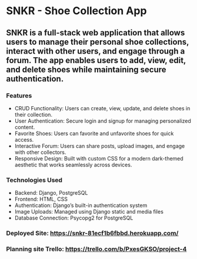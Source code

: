 # SNKR - Shoe Collection App
## SNKR is a full-stack web application that allows users to manage their personal shoe collections, interact with other users, and engage through a forum. The app enables users to add, view, edit, and delete shoes while maintaining secure authentication.
### Features
* CRUD Functionality: Users can create, view, update, and delete shoes in their collection.
* User Authentication: Secure login and signup for managing personalized content.
* Favorite Shoes: Users can favorite and unfavorite shoes for quick access.
* Interactive Forum: Users can share posts, upload images, and engage with other collectors.
* Responsive Design: Built with custom CSS for a modern dark-themed aesthetic that works seamlessly across devices.
### Technologies Used
* Backend: Django, PostgreSQL
* Frontend: HTML, CSS
* Authentication: Django’s built-in authentication system
* Image Uploads: Managed using Django static and media files
* Database Connection: Psycopg2 for PostgreSQL
    
### Deployed Site: https://snkr-81ecf1b6fbbd.herokuapp.com/
### Planning site Trello: https://trello.com/b/PxesGKSO/project-4
